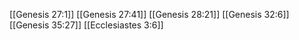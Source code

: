 [[Genesis 27:1]]
[[Genesis 27:41]]
[[Genesis 28:21]]
[[Genesis 32:6]]
[[Genesis 35:27]]
[[Ecclesiastes 3:6]]
